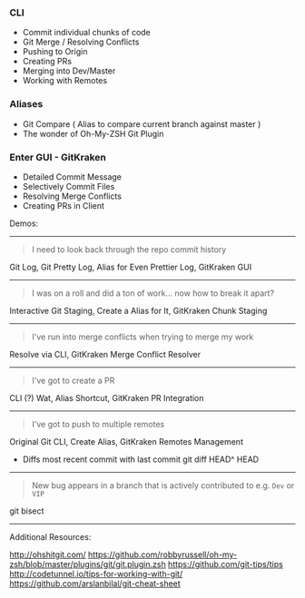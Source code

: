### CLI

- Commit individual chunks of code
- Git Merge / Resolving Conflicts
- Pushing to Origin
- Creating PRs
- Merging into Dev/Master
- Working with Remotes


### Aliases

- Git Compare ( Alias to compare current branch against master )
- The wonder of Oh-My-ZSH Git Plugin


### Enter GUI - GitKraken

- Detailed Commit Message
- Selectively Commit Files
- Resolving Merge Conflicts
- Creating PRs in Client



Demos:


----
> I need to look back through the repo commit history

Git Log, Git Pretty Log, Alias for Even Prettier Log, GitKraken GUI



----
> I was on a roll and did a ton of work... now how to break it apart?

Interactive Git Staging, Create a Alias for It, GitKraken Chunk Staging

----
> I've run into merge conflicts when trying to merge my work

Resolve via CLI, GitKraken Merge Conflict Resolver

----
> I've got to create a PR

CLI (?) Wat, Alias Shortcut, GitKraken PR Integration

----
> I've got to push to multiple remotes

Original Git CLI, Create Alias, GitKraken Remotes Management




- Diffs most recent commit with last commit
git diff HEAD^ HEAD

----
> New bug appears in a branch that is actively contributed to e.g. `Dev` or `VIP`

git bisect



----
Additional Resources:

http://ohshitgit.com/
https://github.com/robbyrussell/oh-my-zsh/blob/master/plugins/git/git.plugin.zsh
https://github.com/git-tips/tips
http://codetunnel.io/tips-for-working-with-git/
https://github.com/arslanbilal/git-cheat-sheet